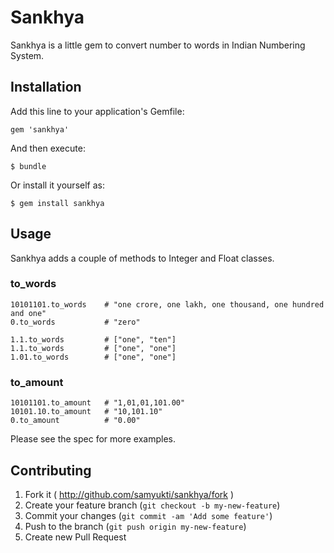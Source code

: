 # Sankhya

Sankhya is a little gem to convert number to words in Indian Numbering System.

## Installation

Add this line to your application's Gemfile:

    gem 'sankhya'

And then execute:

    $ bundle

Or install it yourself as:

    $ gem install sankhya

## Usage

Sankhya adds a couple of methods to Integer and Float classes.

### to_words

    10101101.to_words    # "one crore, one lakh, one thousand, one hundred and one"
    0.to_words           # "zero"

    1.1.to_words         # ["one", "ten"]
    1.1.to_words         # ["one", "one"]
    1.01.to_words        # ["one", "one"]

### to_amount

    10101101.to_amount   # "1,01,01,101.00"
    10101.10.to_amount   # "10,101.10"
    0.to_amount          # "0.00"

Please see the spec for more examples.

## Contributing

1. Fork it ( http://github.com/samyukti/sankhya/fork )
2. Create your feature branch (`git checkout -b my-new-feature`)
3. Commit your changes (`git commit -am 'Add some feature'`)
4. Push to the branch (`git push origin my-new-feature`)
5. Create new Pull Request
